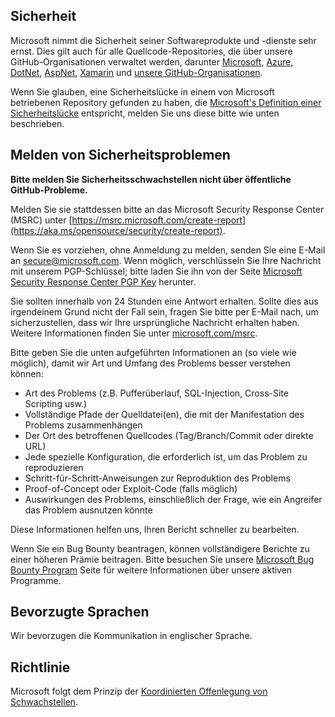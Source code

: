 <!-- BEGIN MICROSOFT SECURITY.MD V0.0.8 BLOCK -->

## <a name="security"></a>Sicherheit

Microsoft nimmt die Sicherheit seiner Softwareprodukte und -dienste sehr ernst. Dies gilt auch für alle Quellcode-Repositories, die über unsere GitHub-Organisationen verwaltet werden, darunter [Microsoft](https://github.com/microsoft), [Azure](https://github.com/Azure), [DotNet](https://github.com/dotnet), [AspNet](https://github.com/aspnet), [Xamarin](https://github.com/xamarin) und [unsere GitHub-Organisationen](https://opensource.microsoft.com/).

Wenn Sie glauben, eine Sicherheitslücke in einem von Microsoft betriebenen Repository gefunden zu haben, die [Microsoft's Definition einer Sicherheitslücke](https://aka.ms/opensource/security/definition) entspricht, melden Sie uns diese bitte wie unten beschrieben.

## <a name="reporting-security-issues"></a>Melden von Sicherheitsproblemen

**Bitte melden Sie Sicherheitsschwachstellen nicht über öffentliche GitHub-Probleme.**

Melden Sie sie stattdessen bitte an das Microsoft Security Response Center (MSRC) unter [https://msrc.microsoft.com/create-report](https://aka.ms/opensource/security/create-report).

Wenn Sie es vorziehen, ohne Anmeldung zu melden, senden Sie eine E-Mail an [secure@microsoft.com](mailto:secure@microsoft.com).  Wenn möglich, verschlüsseln Sie Ihre Nachricht mit unserem PGP-Schlüssel; bitte laden Sie ihn von der Seite [Microsoft Security Response Center PGP Key](https://aka.ms/opensource/security/pgpkey) herunter.

Sie sollten innerhalb von 24 Stunden eine Antwort erhalten. Sollte dies aus irgendeinem Grund nicht der Fall sein, fragen Sie bitte per E-Mail nach, um sicherzustellen, dass wir Ihre ursprüngliche Nachricht erhalten haben. Weitere Informationen finden Sie unter [microsoft.com/msrc](https://aka.ms/opensource/security/msrc). 

Bitte geben Sie die unten aufgeführten Informationen an (so viele wie möglich), damit wir Art und Umfang des Problems besser verstehen können:

  * Art des Problems (z.B. Pufferüberlauf, SQL-Injection, Cross-Site Scripting usw.)
  * Vollständige Pfade der Quelldatei(en), die mit der Manifestation des Problems zusammenhängen
  * Der Ort des betroffenen Quellcodes (Tag/Branch/Commit oder direkte URL)
  * Jede spezielle Konfiguration, die erforderlich ist, um das Problem zu reproduzieren
  * Schritt-für-Schritt-Anweisungen zur Reproduktion des Problems
  * Proof-of-Concept oder Exploit-Code (falls möglich)
  * Auswirkungen des Problems, einschließlich der Frage, wie ein Angreifer das Problem ausnutzen könnte

Diese Informationen helfen uns, Ihren Bericht schneller zu bearbeiten.

Wenn Sie ein Bug Bounty beantragen, können vollständigere Berichte zu einer höheren Prämie beitragen. Bitte besuchen Sie unsere [Microsoft Bug Bounty Program](https://aka.ms/opensource/security/bounty) Seite für weitere Informationen über unsere aktiven Programme.

## <a name="preferred-languages"></a>Bevorzugte Sprachen

Wir bevorzugen die Kommunikation in englischer Sprache.

## <a name="policy"></a>Richtlinie

Microsoft folgt dem Prinzip der [Koordinierten Offenlegung von Schwachstellen](https://aka.ms/opensource/security/cvd).

<!-- END MICROSOFT SECURITY.MD BLOCK -->
